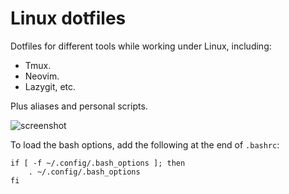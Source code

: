 # Linux dotfiles

Dotfiles for different tools while working under Linux, including:

- Tmux.
- Neovim.
- Lazygit, etc.

Plus aliases and personal scripts.

![screenshot](https://github.com/HAuzian/dotfiles/assets/5781534/a959e077-f14c-4c85-aeb2-e0fc745887d3)

To load the bash options, add the following at the end of `.bashrc`:

    if [ -f ~/.config/.bash_options ]; then
        . ~/.config/.bash_options
    fi
